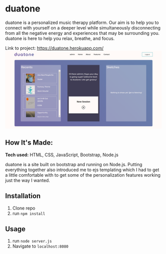 # duatone

duatone is a personalized music therapy platform. Our aim is to help you to connect with yourself on a deeper level while simultaneously disconnecting from all the negative energy and experiences that may be surrounding you. duatone is here to help you relax, breathe, and focus.

Link to project: https://duatone.herokuapp.com/
![Website Thumbnail](https://raw.githubusercontent.com/wadedesir/demoday/main/thumbnail.png)

## How It's Made:

**Tech used:** HTML, CSS, JavaScript, Bootstrap, Node.js

duatone is a site built on bootstrap and running on Node.js. Putting everything together also introduced me to ejs templating which I had to get a little comfortable with to get some of the personalization features working just the way I wanted.
 

## Installation

1. Clone repo
2. run `npm install`

## Usage

1. run `node server.js`
2. Navigate to `localhost:8080`
